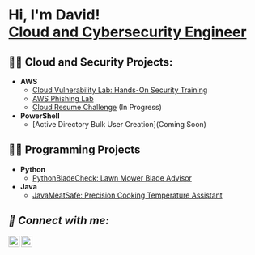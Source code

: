 <h1>Hi, I'm David! <br/><a href="(https://www.linkedin.com/in/davidclacey/)">Cloud and Cybersecurity Engineer</a>

<h2>👨‍💻 Cloud and Security Projects:</h2>

- <b>AWS </b>
  - [Cloud Vulnerability Lab: Hands-On Security Training](https://github.com/Dlacey1/AWS-Cloud-Vulnerability-Lab-Hands-On-Security-Training)
  - [AWS Phishing Lab](https://github.com/Dlacey1/AWS-Phishing-Lab/blob/main/README.md) <b><i></b></i>
  - [Cloud Resume Challenge](https://github.com/Dlacey1/Cloud-Resume-Challenge/blob/main/README.md) (In Progress)
- <b>PowerShell</b>
   - [Active Directory Bulk User Creation](Coming Soon)



<h2>👨‍💻 Programming Projects </h2>

- <b>Python</b>
  - [PythonBladeCheck: Lawn Mower Blade Advisor](https://replit.com/@davidclacey/PythonBladeCheck)
- <b>Java</b>
  - [JavaMeatSafe: Precision Cooking Temperature Assistant](https://replit.com/@davidclacey/JavaMeatSafe) <b><i>

<h2> 🤳 Connect with me:</h2>


[<img align="left" alt="DavidLacey | Twitter" width="22px" src="https://cdn.jsdelivr.net/npm/simple-icons@v3/icons/twitter.svg" />][twitter]
[<img align="left" alt="DavidLacey | LinkedIn" width="22px" src="https://cdn.jsdelivr.net/npm/simple-icons@v3/icons/linkedin.svg" />][linkedin]


[twitter]: https://twitter.com/CloudSecSage
[linkedin]: https://www.linkedin.com/in/davidclacey/

<!--
**dlacey1/dlacey1** is a ✨ _special_ ✨ repository because its `README.md` (this file) appears on your GitHub profile.

Here are some ideas to get you started:

- 🔭 I’m currently working on ...
- 🌱 I’m currently learning ...
- 👯 I’m looking to collaborate on ...
- 🤔 I’m looking for help with ...
- 💬 Ask me about ...
- 📫 How to reach me: ...
- 😄 Pronouns: ...
- ⚡ Fun fact: ...
-->
